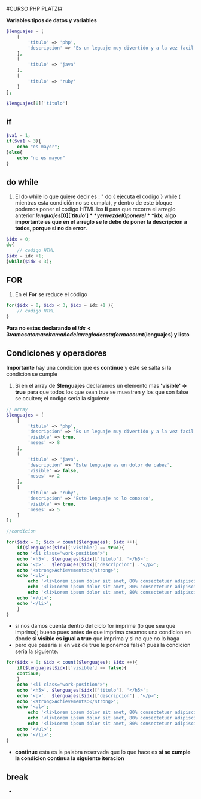 
#CURSO PHP PLATZI#

**Variables tipos de datos y variables**

<!-- forma de acceder a un arreglo de arreglos -->

``` php
$lenguajes = [
    [
        'titulo' => 'php',
        'descripcion' => 'Es un leguaje muy divertido y a la vez facil de aprender'
    ],
    [
        'titulo' => 'java'
    ],
    [
        'titulo' => 'ruby'
    ]
];

$lenguajes[0]['titulo']
```
## if 
``` php
$va1 = 1;
if($va1 > 3){
    echo "es mayor";
}else{
    echo "no es mayor"
}
```
## do while
1. El do while lo que quiere decir es : " do { ejecuta el codigo } while ( mientras esta condición no se cumpla), y dentro de este bloque podemos poner el codigo HTML los **li** para que recorra el arreglo anterior **$lenguajes[0]['titulo']** y en vez del 0 poner el **$idx**; **algo importante es que en el arreglo se le debe de poner la descripcion a todos, porque si no da error.**
``` php
$idx = 0;
do{
    // codigo HTML
$idx = idx +1;
}while($idx < 3);
```
## FOR 
1. En el **For** se reduce el código
``` php
for($idx = 0; $idx < 3; $idx = idx +1 ){
    // codigo HTML
}
```
**Para no estas declarando el $idx < 3 vamos a tomar el tamaño del arreglo de esta forma count($lenguajes) y listo**
## Condiciones y operadores

**Importante** hay una condicion que es **continue** y este se salta si la condicion se cumple
1. Si en el array de **$lenguajes** declaramos un elemento mas **'visible' => true** para que todos los que sean true se muestren y los que son false se oculten; el codigo seria la siguiente


``` PHP
// array
$lenguajes = [
    [
        'titulo' => 'php',
        'descripcion' => 'Es un leguaje muy divertido y a la vez facil de aprender',
        'visible' => true,
        'meses' => 8
    ],
    [
        'titulo' => 'java',
        'descripcion' => 'Este lenguaje es un dolor de cabez',
        'visible' => false,
        'meses' => 2
    ],
    [
        'titulo' => 'ruby',
        'descripcion' => 'Este lenguaje no lo conozco',
        'visible' => true,
        'meses' => 5
    ]
];

//condicion

for($idx = 0; $idx < count($lenguajes); $idx ++){
    if($lenguajes[$idx]['visible'] == true){
    echo '<li class="work-position">';
    echo '<h5>'. $lenguajes[$idx]['titulo']. '</h5>';
    echo '<p>'.  $lenguajes[$idx]['descripcion'] .'</p>';
    echo '<strong>Achievements:</strong>';
    echo '<ul>';
        echo '<li>Lorem ipsum dolor sit amet, 80% consectetuer adipiscing elit.</li>';
        echo '<li>Lorem ipsum dolor sit amet, 80% consectetuer adipiscing elit.</li>';
        echo '<li>Lorem ipsum dolor sit amet, 80% consectetuer adipiscing elit.</li>';
    echo '</ul>';
    echo '</li>';
    }
}
```
- si nos damos cuenta dentro del ciclo for imprime (lo que sea que imprima); bueno pues antes de que imprima creamos una condicion en donde **si visible es igual a true** que imprima y si no que no lo haga
- pero que pasaria si en vez de true le ponemos false? pues la condicion seria la siguiente.

``` PHP
for($idx = 0; $idx < count($lenguajes); $idx ++){
    if($lenguajes[$idx]['visible'] == false){
    continue;
    }
    echo '<li class="work-position">';
    echo '<h5>'. $lenguajes[$idx]['titulo']. '</h5>';
    echo '<p>'.  $lenguajes[$idx]['descripcion'] .'</p>';
    echo '<strong>Achievements:</strong>';
    echo '<ul>';
        echo '<li>Lorem ipsum dolor sit amet, 80% consectetuer adipiscing elit.</li>';
        echo '<li>Lorem ipsum dolor sit amet, 80% consectetuer adipiscing elit.</li>';
        echo '<li>Lorem ipsum dolor sit amet, 80% consectetuer adipiscing elit.</li>';
    echo '</ul>';
    echo '</li>';
}
```
- **continue** esta es la palabra reservada que lo que hace es **si se cumple la condicion continua la siguiente iteracion** 
## break 

- 

```
```


```
```
```
```
```
```
```
```
```
```
```
```
```
```




